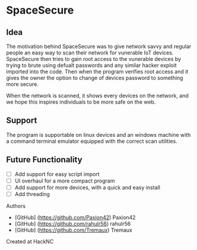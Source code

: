 # SpaceSecure

## Idea
The motivation behind SpaceSecure was to give network savvy and regular people an easy way to scan their network for vunerable IoT devices. SpaceSecure then tries to gain root access to the vunerable devices by trying to brute using defualt passwords and any similar hacker exploit imported into the code. Then when the program verifies root access and it gives the owner the option to change of devices password to something more secure. 

When the network is scanned, it shows every devices on the network, and we hope this inspires individuals to be more safe on the web.

## Support
The program is supportable on linux devices and an windows machine with a command terminal emulator equipped with the correct scan utilities.

## Future Functionality
- [ ] Add support for easy script import
- [ ] UI overhaul for a more compact program
- [ ] Add support for more devices, with a quick and easy install
- [ ] Add threading

Authors
- [GitHub] (https://github.com/Paxion42) Paxion42
- [GitHub] (https://github.com/rahulr56) rahulr56
- [GitHub] (https://github.com/Tremaux) Tremaux

Created at HackNC
